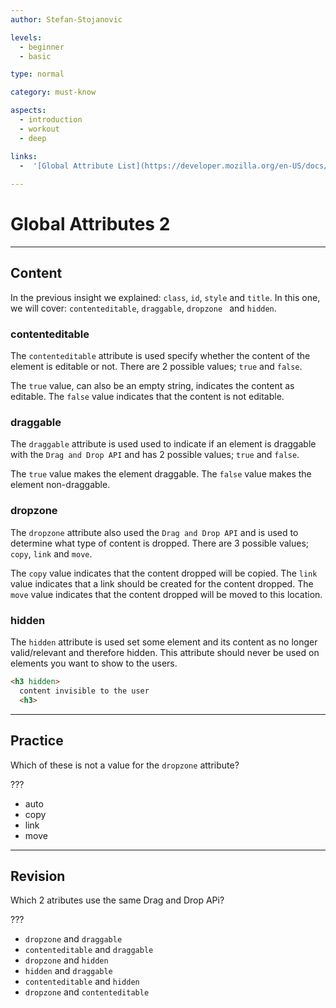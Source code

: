 ```yaml
---
author: Stefan-Stojanovic

levels:
  - beginner
  - basic

type: normal

category: must-know

aspects:
  - introduction
  - workout
  - deep

links:
  -  '[Global Attribute List](https://developer.mozilla.org/en-US/docs/Web/HTML/Global_attributes){documentation}'
  
---
```

# Global Attributes 2
---
## Content
 
In the previous insight we explained: `class`, `id`, `style` and `title`. In this one, we will cover: `contenteditable`, `draggable`, `dropzone ` and `hidden`.


### contenteditable

The `contenteditable` attribute is used specify whether the content of the element is editable or not. There are 2 possible values; `true` and `false`.

The `true` value, can also be an empty string, indicates the content as editable.
The `false` value indicates that the content is not editable.

### draggable

The `draggable` attribute is used used to indicate if an element is draggable with the `Drag and Drop API` and has 2 possible values; `true` and `false`.

The `true` value makes the element draggable.
The `false` value makes the element non-draggable.

### dropzone

The `dropzone` attribute also used the `Drag and Drop API` and is used to determine what type of content is dropped. There are 3 possible values; `copy`, `link` and `move`.

The `copy` value indicates that the content dropped will be copied.
The `link` value indicates that a link should be created for the content dropped.
The `move` value indicates that the content dropped will be moved to this location.

### hidden

The `hidden` attribute is used set some element and its content as no longer valid/relevant and therefore hidden. This attribute should never be used on elements you want to show to the users.
```html
<h3 hidden>
  content invisible to the user
  <h3>
```

---
## Practice

Which of these is not a value for the `dropzone` attribute?

???

* auto
* copy
* link
* move

---
## Revision

Which 2 atributes use the same Drag and Drop APi?

???

* `dropzone` and `draggable`
* `contenteditable` and `draggable`
* `dropzone` and `hidden`
* `hidden` and `draggable`
* `contenteditable` and `hidden`
* `dropzone` and `contenteditable`

